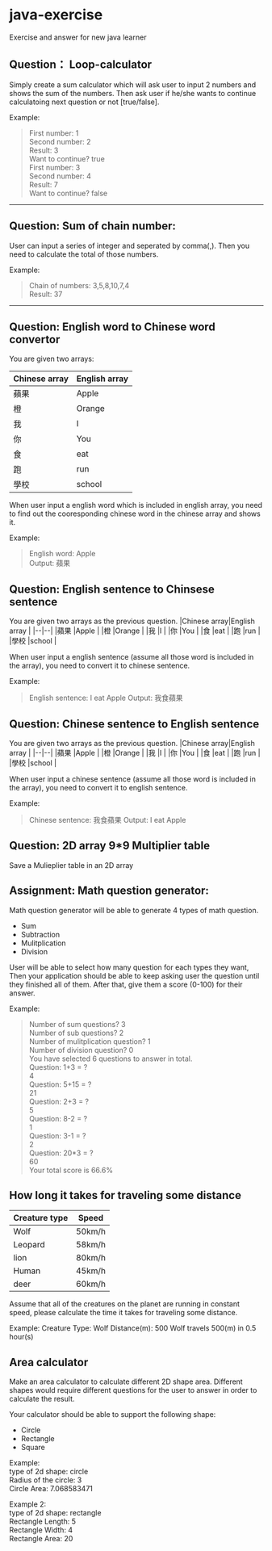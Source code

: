 

# java-exercise
Exercise and answer for new java learner

## Question： Loop-calculator
Simply create a sum calculator which will ask user to input 2 numbers and shows the sum of the numbers. Then ask user if he/she wants to continue calculatoing next question or not [true/false].

Example:  
  
>First number: 1  
>Second number: 2  
>Result: 3  
>Want to continue? true  
>First number: 3  
>Second number: 4  
>Result: 7  
>Want to continue? false 

------------------------

## Question: Sum of chain number:
User can input a series of integer and seperated by comma(,). Then you need to calculate the total of those numbers.

Example:  
  
>Chain of numbers: 3,5,8,10,7,4  
>Result: 37

--------------------------

## Question: English word to Chinese word convertor
You are given two arrays:

|Chinese array|English array |
|--|--|
|蘋果  |Apple |
|橙  |Orange |
|我  |I |
|你  |You |
|食  |eat |
|跑  |run |
|學校  |school |

When user input a english word which is included in english array, you need to find out the cooresponding chinese word in the chinese array and shows it.

Example:
> English word: Apple  
> Output: 蘋果

## Question: English sentence to Chinsese sentence

You are given two arrays as the previous question.
|Chinese array|English array |
|--|--|
|蘋果  |Apple |
|橙  |Orange |
|我  |I |
|你  |You |
|食  |eat |
|跑  |run |
|學校  |school |

When user input a english sentence (assume all those word is included in the array), you need to convert it to chinese sentence.

Example:
> English sentence: I eat Apple
> Output: 我食蘋果

## Question: Chinese sentence to English sentence

You are given two arrays as the previous question.
|Chinese array|English array |
|--|--|
|蘋果  |Apple |
|橙  |Orange |
|我  |I |
|你  |You |
|食  |eat |
|跑  |run |
|學校  |school |

When user input a chinese sentence (assume all those word is included in the array), you need to convert it to english sentence.

Example:
> Chinese sentence: 我食蘋果
> Output: I eat Apple

## Question: 2D array 9*9 Multiplier table

Save a Mulieplier table in an 2D array

## Assignment: Math question generator:
Math question generator will be able to generate 4 types of math question.
- Sum
- Subtraction
- Mulitplication
- Division

User will be able to select how many question for each types they want, Then your application should be able to keep asking user the question until they finished all of them. After that, give them a score (0-100) for their answer.

Example:
> Number of sum questions? 3  
> Number of sub questions? 2  
> Number of mulitplication question? 1  
> Number of division question? 0  
> You have selected 6 questions to answer in total.  
> Question: 1+3 = ?  
> 4  
> Question: 5+15 = ?  
> 21  
> Question: 2+3 = ?  
> 5  
> Question: 8-2 = ?  
> 1  
> Question: 3-1 = ?  
> 2  
> Question: 20*3 = ?  
> 60  
> Your total score is 66.6%  

## How long it takes for traveling some distance
|Creature type|Speed |
|--|--|
|Wolf  |50km/h |
|Leopard  |58km/h |
|lion  |80km/h |
|Human  |45km/h |
|deer  |60km/h |

Assume that all of the creatures on the planet are running in constant speed, please calculate the time it takes for traveling some distance.

Example:
Creature Type: Wolf
Distance(m): 500
Wolf travels 500(m) in 0.5 hour(s)

## Area calculator
Make an area calculator to calculate different 2D shape area. Different shapes would require different questions for the user to answer in order to calculate the result.

Your calculator should be able to support the following shape:
- Circle
- Rectangle
- Square

Example:  
type of 2d shape: circle  
Radius of the circle: 3  
Circle Area: 7.068583471  

Example 2:  
type of 2d shape: rectangle  
Rectangle Length: 5  
Rectangle Width: 4  
Rectangle Area: 20  
